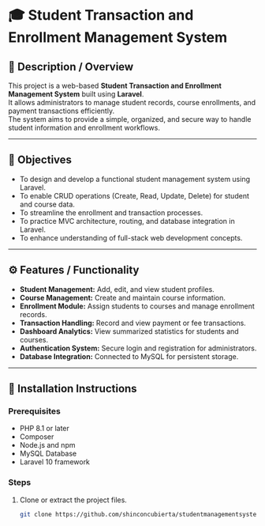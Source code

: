 # 🎓 Student Transaction and Enrollment Management System

## 📘 Description / Overview
This project is a web-based **Student Transaction and Enrollment Management System** built using **Laravel**.  
It allows administrators to manage student records, course enrollments, and payment transactions efficiently.  
The system aims to provide a simple, organized, and secure way to handle student information and enrollment workflows.

---

## 🎯 Objectives
- To design and develop a functional student management system using Laravel.
- To enable CRUD operations (Create, Read, Update, Delete) for student and course data.
- To streamline the enrollment and transaction processes.
- To practice MVC architecture, routing, and database integration in Laravel.
- To enhance understanding of full-stack web development concepts.

---

## ⚙️ Features / Functionality
- **Student Management:** Add, edit, and view student profiles.  
- **Course Management:** Create and maintain course information.  
- **Enrollment Module:** Assign students to courses and manage enrollment records.  
- **Transaction Handling:** Record and view payment or fee transactions.  
- **Dashboard Analytics:** View summarized statistics for students and courses.  
- **Authentication System:** Secure login and registration for administrators.  
- **Database Integration:** Connected to MySQL for persistent storage.

---

## 🧩 Installation Instructions

### Prerequisites
- PHP 8.1 or later  
- Composer  
- Node.js and npm  
- MySQL Database  
- Laravel 10 framework

### Steps
1. Clone or extract the project files.
   ```bash
   git clone https://github.com/shinconcubierta/studentmanagementsystem.git
